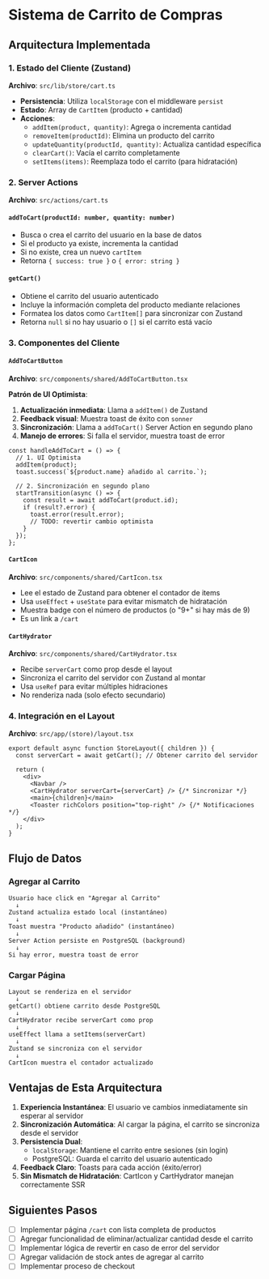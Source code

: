 # Sistema de Carrito de Compras

## Arquitectura Implementada

### 1. Estado del Cliente (Zustand)
**Archivo**: `src/lib/store/cart.ts`

- **Persistencia**: Utiliza `localStorage` con el middleware `persist`
- **Estado**: Array de `CartItem` (producto + cantidad)
- **Acciones**:
  - `addItem(product, quantity)`: Agrega o incrementa cantidad
  - `removeItem(productId)`: Elimina un producto del carrito
  - `updateQuantity(productId, quantity)`: Actualiza cantidad específica
  - `clearCart()`: Vacía el carrito completamente
  - `setItems(items)`: Reemplaza todo el carrito (para hidratación)

### 2. Server Actions
**Archivo**: `src/actions/cart.ts`

#### `addToCart(productId: number, quantity: number)`
- Busca o crea el carrito del usuario en la base de datos
- Si el producto ya existe, incrementa la cantidad
- Si no existe, crea un nuevo `cartItem`
- Retorna `{ success: true }` o `{ error: string }`

#### `getCart()`
- Obtiene el carrito del usuario autenticado
- Incluye la información completa del producto mediante relaciones
- Formatea los datos como `CartItem[]` para sincronizar con Zustand
- Retorna `null` si no hay usuario o `[]` si el carrito está vacío

### 3. Componentes del Cliente

#### `AddToCartButton`
**Archivo**: `src/components/shared/AddToCartButton.tsx`

**Patrón de UI Optimista**:
1. **Actualización inmediata**: Llama a `addItem()` de Zustand
2. **Feedback visual**: Muestra toast de éxito con `sonner`
3. **Sincronización**: Llama a `addToCart()` Server Action en segundo plano
4. **Manejo de errores**: Si falla el servidor, muestra toast de error

```tsx
const handleAddToCart = () => {
  // 1. UI Optimista
  addItem(product);
  toast.success(`${product.name} añadido al carrito.`);

  // 2. Sincronización en segundo plano
  startTransition(async () => {
    const result = await addToCart(product.id);
    if (result?.error) {
      toast.error(result.error);
      // TODO: revertir cambio optimista
    }
  });
};
```

#### `CartIcon`
**Archivo**: `src/components/shared/CartIcon.tsx`

- Lee el estado de Zustand para obtener el contador de items
- Usa `useEffect` + `useState` para evitar mismatch de hidratación
- Muestra badge con el número de productos (o "9+" si hay más de 9)
- Es un link a `/cart`

#### `CartHydrator`
**Archivo**: `src/components/shared/CartHydrator.tsx`

- Recibe `serverCart` como prop desde el layout
- Sincroniza el carrito del servidor con Zustand al montar
- Usa `useRef` para evitar múltiples hidraciones
- No renderiza nada (solo efecto secundario)

### 4. Integración en el Layout
**Archivo**: `src/app/(store)/layout.tsx`

```tsx
export default async function StoreLayout({ children }) {
  const serverCart = await getCart(); // Obtener carrito del servidor

  return (
    <div>
      <Navbar />
      <CartHydrator serverCart={serverCart} /> {/* Sincronizar */}
      <main>{children}</main>
      <Toaster richColors position="top-right" /> {/* Notificaciones */}
    </div>
  );
}
```

## Flujo de Datos

### Agregar al Carrito
```
Usuario hace click en "Agregar al Carrito"
  ↓
Zustand actualiza estado local (instantáneo)
  ↓
Toast muestra "Producto añadido" (instantáneo)
  ↓
Server Action persiste en PostgreSQL (background)
  ↓
Si hay error, muestra toast de error
```

### Cargar Página
```
Layout se renderiza en el servidor
  ↓
getCart() obtiene carrito desde PostgreSQL
  ↓
CartHydrator recibe serverCart como prop
  ↓
useEffect llama a setItems(serverCart)
  ↓
Zustand se sincroniza con el servidor
  ↓
CartIcon muestra el contador actualizado
```

## Ventajas de Esta Arquitectura

1. **Experiencia Instantánea**: El usuario ve cambios inmediatamente sin esperar al servidor
2. **Sincronización Automática**: Al cargar la página, el carrito se sincroniza desde el servidor
3. **Persistencia Dual**:
   - `localStorage`: Mantiene el carrito entre sesiones (sin login)
   - PostgreSQL: Guarda el carrito del usuario autenticado
4. **Feedback Claro**: Toasts para cada acción (éxito/error)
5. **Sin Mismatch de Hidratación**: CartIcon y CartHydrator manejan correctamente SSR

## Siguientes Pasos

- [ ] Implementar página `/cart` con lista completa de productos
- [ ] Agregar funcionalidad de eliminar/actualizar cantidad desde el carrito
- [ ] Implementar lógica de revertir en caso de error del servidor
- [ ] Agregar validación de stock antes de agregar al carrito
- [ ] Implementar proceso de checkout

